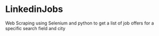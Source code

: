 # LinkedinJobs
Web Scraping using Selenium and python to get a list of job offers for a specific search field and city
